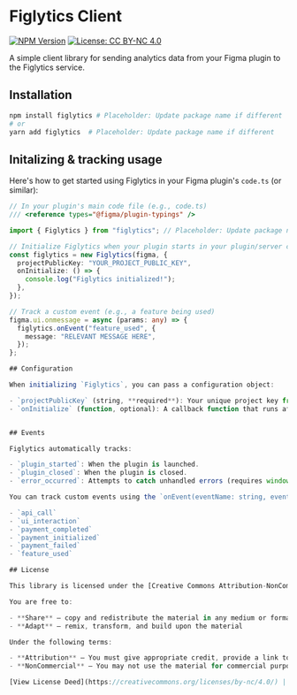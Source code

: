 # Figlytics Client

[![NPM Version](https://img.shields.io/npm/v/figlytics.svg)](https://www.npmjs.com/package/figlytics) <!-- Placeholder: Update package name if different -->
[![License: CC BY-NC 4.0](https://img.shields.io/badge/License-CC%20BY--NC%204.0-lightgrey.svg)](https://creativecommons.org/licenses/by-nc/4.0/)

A simple client library for sending analytics data from your Figma plugin to the Figlytics service.

## Installation

```bash
npm install figlytics # Placeholder: Update package name if different
# or
yarn add figlytics  # Placeholder: Update package name if different
```

## Initalizing & tracking usage

Here's how to get started using Figlytics in your Figma plugin's `code.ts` (or similar):

```typescript
// In your plugin's main code file (e.g., code.ts)
/// <reference types="@figma/plugin-typings" />

import { Figlytics } from "figlytics"; // Placeholder: Update package name if different

// Initialize Figlytics when your plugin starts in your plugin/server code, not UI code.
const figlytics = new Figlytics(figma, {
  projectPublicKey: "YOUR_PROJECT_PUBLIC_KEY",
  onInitialize: () => {
    console.log("Figlytics initialized!");
  },
});

// Track a custom event (e.g., a feature being used)
figma.ui.onmessage = async (params: any) => {
  figlytics.onEvent("feature_used", {
    message: "RELEVANT MESSAGE HERE",
  });
};

## Configuration

When initializing `Figlytics`, you can pass a configuration object:

- `projectPublicKey` (string, **required**): Your unique project key from the Figlytics dashboard.
- `onInitialize` (function, optional): A callback function that runs after Figlytics has successfully initialized.


## Events

Figlytics automatically tracks:

- `plugin_started`: When the plugin is launched.
- `plugin_closed`: When the plugin is closed.
- `error_occurred`: Attempts to catch unhandled errors (requires window context).

You can track custom events using the `onEvent(eventName: string, eventData: any)` method. Some predefined event names are suggested (but you can use any string):

- `api_call`
- `ui_interaction`
- `payment_completed`
- `payment_initialized`
- `payment_failed`
- `feature_used`

## License

This library is licensed under the [Creative Commons Attribution-NonCommercial 4.0 International License (CC BY-NC 4.0)](https://creativecommons.org/licenses/by-nc/4.0/).

You are free to:

- **Share** — copy and redistribute the material in any medium or format
- **Adapt** — remix, transform, and build upon the material

Under the following terms:

- **Attribution** — You must give appropriate credit, provide a link to the license, and indicate if changes were made. You may do so in any reasonable manner, but not in any way that suggests the licensor endorses you or your use.
- **NonCommercial** — You may not use the material for commercial purposes.

[View License Deed](https://creativecommons.org/licenses/by-nc/4.0/) | [View Legal Code](https://creativecommons.org/licenses/by-nc/4.0/legalcode)
